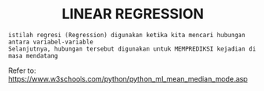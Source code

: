 <h1 align="center">
	<br>
	LINEAR REGRESSION
	<br>
</h1>
   
  
`istilah regresi (Regression) digunakan ketika kita mencari hubungan antara variabel-variable`  
`Selanjutnya, hubungan tersebut digunakan untuk MEMPREDIKSI kejadian di masa mendatang`  

  

    
  

Refer to:  
https://www.w3schools.com/python/python_ml_mean_median_mode.asp
